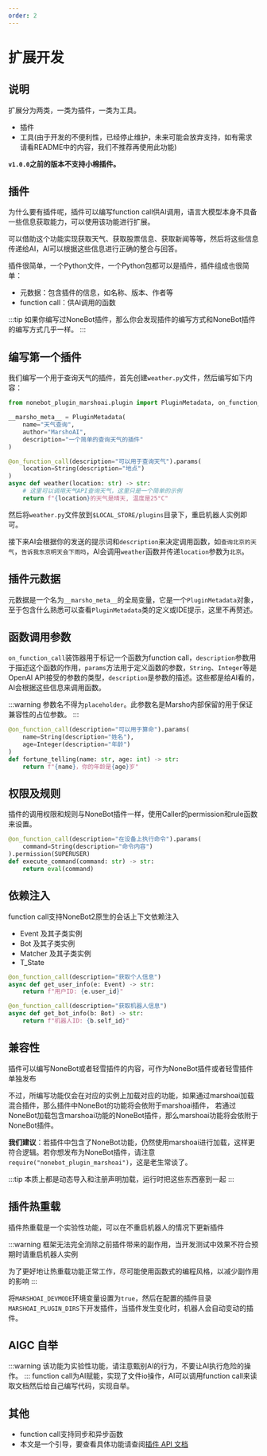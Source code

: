 ```yaml
---
order: 2
---
```


# 扩展开发

## 说明

扩展分为两类，一类为插件，一类为工具。

- 插件
- 工具(由于开发的不便利性，已经停止维护，未来可能会放弃支持，如有需求请看README中的内容，我们不推荐再使用此功能)  

**`v1.0.0`之前的版本不支持小棉插件。**

## 插件

为什么要有插件呢，插件可以编写function call供AI调用，语言大模型本身不具备一些信息获取能力，可以使用该功能进行扩展。

可以借助这个功能实现获取天气、获取股票信息、获取新闻等等，然后将这些信息传递给AI，AI可以根据这些信息进行正确的整合与回答。

插件很简单，一个Python文件，一个Python包都可以是插件，插件组成也很简单：

- 元数据：包含插件的信息，如名称、版本、作者等
- function call：供AI调用的函数

:::tip
如果你编写过NoneBot插件，那么你会发现插件的编写方式和NoneBot插件的编写方式几乎一样。
:::

## 编写第一个插件

我们编写一个用于查询天气的插件，首先创建`weather.py`文件，然后编写如下内容：

```python
from nonebot_plugin_marshoai.plugin import PluginMetadata, on_function_call, String

__marsho_meta__ = PluginMetadata(
    name="天气查询",
    author="MarshoAI",
    description="一个简单的查询天气的插件"
)

@on_function_call(description="可以用于查询天气").params(
    location=String(description="地点")
)
async def weather(location: str) -> str:
    # 这里可以调用天气API查询天气，这里只是一个简单的示例
    return f"{location}的天气是晴天, 温度是25°C"
```

然后将`weather.py`文件放到`$LOCAL_STORE/plugins`目录下，重启机器人实例即可。

接下来AI会根据你的发送的提示词和`description`来决定调用函数，如`查询北京的天气`，`告诉我东京明天会下雨吗`，AI会调用`weather`函数并传递`location`参数为`北京`。

## 插件元数据

元数据是一个名为`__marsho_meta__`的全局变量，它是一个`PluginMetadata`对象，至于包含什么熟悉可以查看`PluginMetadata`类的定义或IDE提示，这里不再赘述。

## 函数调用参数

`on_function_call`装饰器用于标记一个函数为function call，`description`参数用于描述这个函数的作用，`params`方法用于定义函数的参数，`String`、`Integer`等是OpenAI API接受的参数的类型，`description`是参数的描述。这些都是给AI看的，AI会根据这些信息来调用函数。  

:::warning
参数名不得为`placeholder`。此参数名是Marsho内部保留的用于保证兼容性的占位参数。
:::

```python
@on_function_call(description="可以用于算命").params(
    name=String(description="姓名"),
    age=Integer(description="年龄")
)
def fortune_telling(name: str, age: int) -> str:
    return f"{name}，你的年龄是{age}岁"
```

## 权限及规则

插件的调用权限和规则与NoneBot插件一样，使用Caller的permission和rule函数来设置。

```python
@on_function_call(description="在设备上执行命令").params(
    command=String(description="命令内容")
).permission(SUPERUSER)
def execute_command(command: str) -> str:
    return eval(command)
```

## 依赖注入

function call支持NoneBot2原生的会话上下文依赖注入

- Event 及其子类实例
- Bot   及其子类实例
- Matcher   及其子类实例
- T_State

```python
@on_function_call(description="获取个人信息")
async def get_user_info(e: Event) -> str:
    return f"用户ID: {e.user_id}"

@on_function_call(description="获取机器人信息")
async def get_bot_info(b: Bot) -> str:
    return f"机器人ID: {b.self_id}"
```

## 兼容性

插件可以编写NoneBot或者轻雪插件的内容，可作为NoneBot插件或者轻雪插件单独发布

不过，所编写功能仅会在对应的实例上加载对应的功能，如果通过marshoai加载混合插件，那么插件中NoneBot的功能将会依附于marshoai插件，
若通过NoneBot加载包含marshoai功能的NoneBot插件，那么marshoai功能将会依附于NoneBot插件。

**我们建议**：若插件中包含了NoneBot功能，仍然使用marshoai进行加载，这样更符合逻辑。若你想发布为NoneBot插件，请注意`require("nonebot_plugin_marshoai")`，这是老生常谈了。

:::tip
本质上都是动态导入和注册声明加载，运行时把这些东西塞到一起
:::

## 插件热重载

插件热重载是一个实验性功能，可以在不重启机器人的情况下更新插件

:::warning
框架无法完全消除之前插件带来的副作用，当开发测试中效果不符合预期时请重启机器人实例

为了更好地让热重载功能正常工作，尽可能使用函数式的编程风格，以减少副作用的影响
:::

将`MARSHOAI_DEVMODE`环境变量设置为`true`，然后在配置的插件目录`MARSHOAI_PLUGIN_DIRS`下开发插件，当插件发生变化时，机器人会自动变动的插件。

## AIGC 自举

:::warning
该功能为实验性功能，请注意甄别AI的行为，不要让AI执行危险的操作。
:::
function call为AI赋能，实现了文件io操作，AI可以调用function call来读取文档然后给自己编写代码，实现自举。

## 其他

- function call支持同步和异步函数
- 本文是一个引导，要查看具体功能请查阅[插件 API 文档](./api/plugin/index)

